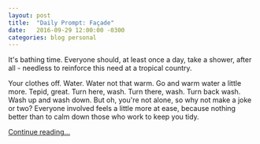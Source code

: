 ```yaml
---
layout: post
title:  "Daily Prompt: Façade"
date:   2016-09-29 12:00:00 -0300
categories: blog personal
---
```


It's bathing time. Everyone should, at least once a day, take a shower, after all - needless to reinforce this need at a tropical country.

Your clothes off. Water. Water not that warm. Go and warm water a little more. Tepid, great. Turn here, wash. Turn there, wash. Turn back wash. Wash up and wash down. But oh, you're not alone, so why not make a joke or two? Everyone involved feels a little more at ease, because nothing better than to calm down those who work to keep you tidy.

[Continue reading...](https://nereare.wordpress.com/2016/09/29/daily-prompt-facade/)
